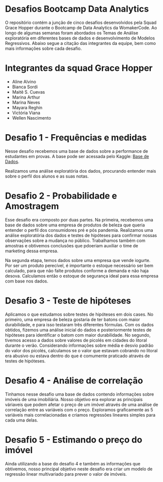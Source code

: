 # Desafios Bootcamp Data Analytics
O repositório contém a junção de cinco desafios desenvolvidos pela Squad Grace Hopper durante o Bootcamp de Data Analytics da WomakerCode.
Ao longo de algumas semanas foram abordados os Temas de Análise exploratória em diferentes bases de dados e desenvolvimento de Modelos Regressivos. Abaixo segue a citação das integrantes da equipe, bem como mais informações sobre cada desafio.

# Integrantes da squad Grace Hopper
* Aline Alvino
* Bianca Sordi
* Maitê S. Cuevas
* Marina Arthur
* Marina Neves
* Mayara Reghin
* Victória Viana
* Wellen Nascimento

# Desafio 1 - Frequências e medidas
Nesse desafio recebemos uma base de dados sobre a performance de estudantes em provas. A base pode ser acessada pelo Kaggle: [Base de Dados](https://www.kaggle.com/spscientist/students-performance-in-exams).

Realizamos uma análise exploratória dos dados, procurando entender mais sobre o perfil dos alunos e as suas notas.

# Desafio 2 - Probabilidade e Amostragem
Esse desafio era composto por duas partes. Na primeira, recebemos uma base de dados sobre uma empresa de produtos de beleza que queria entender o perfil dos consumidores pré e pós pandemia. Realizamos uma análise exploratória dos dados e testes de hipóteses para confirmar nossas observações sobre a mudança no público. Trabalhamos também com amostras e obtivemos conclusões que pdoeriam auxiliar o time de marketing dessa empresa.

Na segunda etapa, temos dados sobre uma empresa que vende iogurte. Por ser um produto perecível, é importante o estoque necessário ser bem calculado, para que não falte produtos conforme a demanda e não haja desova. Calculamos então o estoque de segurança ideal para essa empresa com base nos dados.

# Desafio 3 - Teste de hipóteses
Aplicamos o que estudamos sobre testes de hipóteses em dois cases. No primeiro, uma empresa de beleza gostaria de ter batons com maior durabilidade, e para isso testaram três diferentes fórmulas. Com os dados obtidos, fizemos uma análise inicial do dados e posteriormente testes de hipóteses para identificar o batom com maior durabilidade. No segundo, tivemos acesso a dados sobre valores de picolés em cidades do litoral durante o verão. Considerando informações sobre média e desvio padrão do valor dos picolés, calculamos se o valor que estavam cobrando no litoral era abusivo ou estava dentro do que é comumente praticado através de testes de hipóteses.

# Desafio 4 - Análise de correlação
Tinhamos nesse desafio uma base de dados contendo informações sobre imóveis de uma imobiliária. Nosso objetivo era explorar as principais váriaveis que podem afetar o preço de um imóvel através de uma análise de correlação entre as variáveis com o preço. Exploramos graficamente as 5 variáveis mais correlacionadas e criamos regressões lineares simples para cada uma delas.

# Desafio 5 - Estimando o preço do imóvel
Ainda utilizando a base do desafio 4 e também as informações que obtivemos, nosso principal objetivo neste desafio era criar um modelo de regressão linear multivariado para prever o valor de imóveis.
